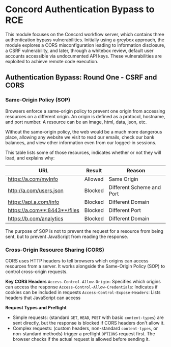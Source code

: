 # Concord Authentication Bypass to RCE
This module focuses on the Concord workflow server, which contains three authentication bypass vulnerabilities. Initially using a greybox approach, the module explores a CORS misconfiguration leading to information disclosure, a CSRF vulnerability, and later, through a whitebox review, default user accounts accessible via undocumented API keys. These vulnerabilities are exploited to achieve remote code execution.
## Authentication Bypass: Round One - CSRF and CORS
### Same-Origin Policy (SOP)

Browsers enforce a same-origin policy to prevent one origin from accessing resources on a different origin. An origin is defined as a protocol, hostname, and port number. A resource can be an image, html, data, json, etc.

Without the same-origin policy, the web would be a much more dangerous place, allowing any website we visit to read our emails, check our bank balances, and view other information even from our logged-in sessions.

This table lists some of those resources, indicates whether or not they will load, and explains why:

| URL | Result | Reason |
|-----|--------|--------|
| https://a.com/myInfo | Allowed | Same Origin |
| http://a.com/users.json | Blocked | Different Scheme and Port |
| https://api.a.com/info | Blocked | Different Domain |
| https://a.com**:8443**/files | Blocked | Different Port |
| https://b.com/analytics | Blocked | Different Domain |

The purpose of SOP is not to prevent the request for a resource from being sent, but to prevent JavaScript from reading the response.
### Cross-Origin Resource Sharing (CORS)
CORS uses HTTP headers to tell browsers which origins can access resources from a server. It works alongside the Same-Origin Policy (SOP) to control cross-origin requests.

**Key CORS Headers**
`Access-Control-Allow-Origin`: Specifies which origins can access the response
`Access-Control-Allow-Credentials`: Indicates if cookies can be included in requests
`Access-Control-Expose-Headers`: Lists headers that JavaScript can access

**Request Types and Preflight**
- Simple requests: (standard `GET`, `HEAD`, `POST` with basic `content-types`) are sent directly, but the response is blocked if CORS headers don't allow it.
- Complex requests: (custom headers, non-standard `content-types`, or non-standard methods) trigger a preflight `OPTIONS` request first. The browser checks if the actual request is allowed before sending it.
